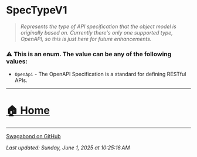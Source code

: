 # SpecTypeV1

> *Represents the type of API specification that the object model is originally based on. Currently there's only one supported type, OpenAPI, so this is just here for future enhancements.* 


### ⚠️ This is an enum.  The value can be any of the following values:

* `OpenApi` - The OpenAPI Specification is a standard for defining RESTful APIs.

___


# [🏠 Home](./ApiV1.md)


___

[Swagabond on GitHub](https://github.com/jordanbleu/swagabond)

*Last updated: Sunday, June 1, 2025 at 10:25:16 AM*
